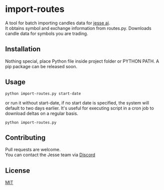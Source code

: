 # import-routes

A tool for batch importing candles data for [jesse ai](https://jesse.trade/).  
It obtains symbol and exchange information from routes.py. Downloads candle data for symbols you are trading.


## Installation

Nothing special, place Python file inside project folder or PYTHON PATH. A pip package can be released soon.

## Usage

```console
python import-routes.py start-date
```
or run it without start-date, if no start date is specified, the system will default to two days earlier.
It's useful for executing script in a cron job to download deltas on a regular basis.  

```console
python import-routes.py
```

## Contributing
Pull requests are welcome.  
You can contact the Jesse team via [Discord](https://discord.gg/hTy5Xty9) 


## License
[MIT](https://choosealicense.com/licenses/mit/)
